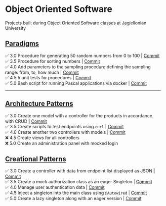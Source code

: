 # Object Oriented Software

Projects built during Object Oriented Software classes at Jagiellonian University

## [Paradigms](https://github.com/michalzuch/object-oriented-software/tree/main/Paradigms)

✅ 3.0 Procedure for generating 50 random numbers from 0 to 100 | [Commit](https://github.com/michalzuch/object-oriented-software/commit/070099d08661e984fb45f45992285c855896182f)  
✅ 3.5 Procedure for sorting numbers | [Commit](https://github.com/michalzuch/object-oriented-software/commit/e43abf3bb7b28e199a9a677e6af9b86ce2f24707)  
✅ 4.0 Add parameters to the sampling procedure defining the sampling range: from, to, how much | [Commit](https://github.com/michalzuch/object-oriented-software/commit/215ca357d8b200a82c3630738c9bddd4028cf9a4)  
✅ 4.5 5 unit tests for procedures | [Commit](https://github.com/michalzuch/object-oriented-software/commit/6f5ef20114189fa3631e41f3c56fb63994a95439)  
✅ 5.0 Bash script for running Pascal applications via docker | [Commit](https://github.com/michalzuch/object-oriented-software/commit/a6a9c2b9050aaedd082899cdcb801f97a32c7195)

---

## [Architecture Patterns](https://github.com/michalzuch/object-oriented-software/tree/main/Architecture%20Patterns)

✅ 3.0 Create one model with a controller for the products in accordance with CRUD | [Commit](https://github.com/michalzuch/object-oriented-software/commit/0e1ac3cf875b5375d815296183c79d9774a09013)  
✅ 3.5 Create scripts to test endpoints using `curl` | [Commit](https://github.com/michalzuch/object-oriented-software/commit/d20baea97d1e34238cb30db485cbde64ded8befc)  
✅ 4.0 Create another two controllers with models | [Commit](https://github.com/michalzuch/object-oriented-software/commit/62c7c0405f54f1e6745ff9f18962eb60c54b6b09)  
❌ 4.5 Create views for all controllers  
❌ 5.0 Create an administration panel with mocked login

## [Creational Patterns](https://github.com/michalzuch/object-oriented-software/tree/main/Creational%20Patterns)

✅ 3.0 Create a controller with data from endpoint list displayed as JSON | [Commit](https://github.com/michalzuch/object-oriented-software/commit/167505ddc11c4a8927cae7906f97e0a7a03729e3)  
✅ 3.5 Create a mock authorization class as an eager Singleton | [Commit](https://github.com/michalzuch/object-oriented-software/commit/1c6614d75926adc890ac7eb0994b61889b67ad99)  
✅ 4.0 Manage user authentication data | [Commit](https://github.com/michalzuch/object-oriented-software/commit/fa9b7993c43d09318e805f8410930a5212a8679a)  
✅ 4.5 Inject a singleton into the main class using `@Autowired` | [Commit](https://github.com/michalzuch/object-oriented-software/commit/f4b97ab5a448ce986f313f57170ed28e91496e4c)  
✅ 5.0 Create a lazy singleton along with an eager version | [Commit](https://github.com/michalzuch/object-oriented-software/commit/bb4151d8c80b5dec5bc4de769dd1207b04d3e30f)
